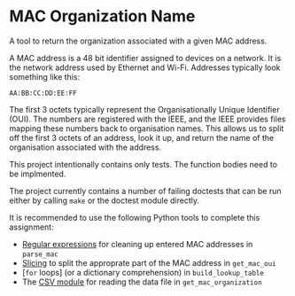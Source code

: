 MAC Organization Name
=====================

A tool to return the organization associated with a given MAC address.

A MAC address is a 48 bit identifier assigned to devices on a network. It is the network address used by Ethernet and Wi-Fi. Addresses typically look something like this:

    AA:BB:CC:DD:EE:FF

The first 3 octets typically represent the Organisationally Unique Identifier (OUI). The numbers are registered with the IEEE, and the IEEE provides files mapping these numbers back to organisation names. This allows us to split off the first 3 octets of an address, look it up, and return the name of the organisation associated with the address.

This project intentionally contains only tests. The function bodies need to be implmented.

The project currently contains a number of failing doctests that can be run either by calling `make` or the doctest module directly.

It is recommended to use the following Python tools to complete this assignment:

- [Regular expressions](https://www.py4e.com/html3/11-regex) for cleaning up entered MAC addresses in `parse_mac`
- [Slicing](https://www.py4e.com/html3/06-strings#string-slices) to split the approprate part of the MAC address in `get_mac_oui`
- [`for` loops] (or a dictionary comprehension) in `build_lookup_table`
- The [CSV module](https://docs.python.org/3/library/csv.html) for reading the data file in `get_mac_organization`
